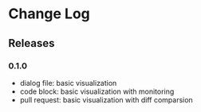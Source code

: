 # Change Log

## Releases

### 0.1.0

- dialog file: basic visualization
- code block: basic visualization with monitoring
- pull request: basic visualization with diff comparsion
